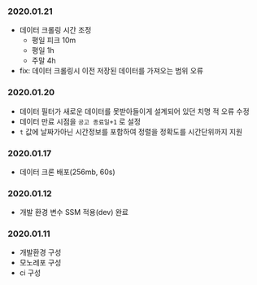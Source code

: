 ### 2020.01.21
- 데이터 크롤링 시간 조정
  - 평일 피크 10m
  - 평일 1h
  - 주말 4h
- fix: 데이터 크롤링시 이전 저장된 데이터를 가져오는 범위 오류
### 2020.01.20
- 데이터 필터가 새로운 데이터를 못받아들이게 설계되어 있던 치명 적 오류 수정
- 데이터 만료 시점을 `공고 종료일+1` 로 설정
- `t` 값에 날짜가아닌 시간정보를 포함하여 정렬을 정확도를 시간단위까지 지원
### 2020.01.17
- 데이터 크론 배포(256mb, 60s)
### 2020.01.12
- 개발 환경 변수 SSM 적용(dev) 완료
### 2020.01.11
- 개발환경 구성
- 모노레포 구성
- ci 구성
